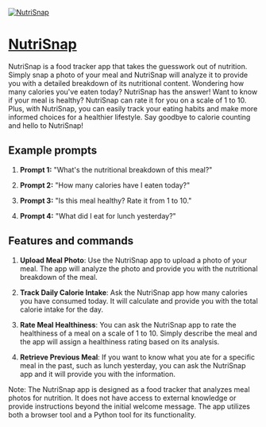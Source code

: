 [![NutriSnap](https://files.oaiusercontent.com/file-A5RBky784Sj2MpvMMaGlsp84?se=2123-10-16T21%3A13%3A52Z&sp=r&sv=2021-08-06&sr=b&rscc=max-age%3D31536000%2C%20immutable&rscd=attachment%3B%20filename%3D45bbc437-2af4-4266-864b-05f5415b60ab.png&sig=QxKT3RDdyOw5VNQR6rRMJprrvnm5OtVtN4jQSWEXwS4%3D)](https://chat.openai.com/g/g-ms5XG08HX-nutrisnap)

# [NutriSnap](https://chat.openai.com/g/g-ms5XG08HX-nutrisnap)

NutriSnap is a food tracker app that takes the guesswork out of nutrition. Simply snap a photo of your meal and NutriSnap will analyze it to provide you with a detailed breakdown of its nutritional content. Wondering how many calories you've eaten today? NutriSnap has the answer! Want to know if your meal is healthy? NutriSnap can rate it for you on a scale of 1 to 10. Plus, with NutriSnap, you can easily track your eating habits and make more informed choices for a healthier lifestyle. Say goodbye to calorie counting and hello to NutriSnap!

## Example prompts

1. **Prompt 1:** "What's the nutritional breakdown of this meal?"

2. **Prompt 2:** "How many calories have I eaten today?"

3. **Prompt 3:** "Is this meal healthy? Rate it from 1 to 10."

4. **Prompt 4:** "What did I eat for lunch yesterday?"

## Features and commands

1. **Upload Meal Photo**: Use the NutriSnap app to upload a photo of your meal. The app will analyze the photo and provide you with the nutritional breakdown of the meal.

2. **Track Daily Calorie Intake**: Ask the NutriSnap app how many calories you have consumed today. It will calculate and provide you with the total calorie intake for the day.

3. **Rate Meal Healthiness**: You can ask the NutriSnap app to rate the healthiness of a meal on a scale of 1 to 10. Simply describe the meal and the app will assign a healthiness rating based on its analysis.

4. **Retrieve Previous Meal**: If you want to know what you ate for a specific meal in the past, such as lunch yesterday, you can ask the NutriSnap app and it will provide you with the information.

Note: The NutriSnap app is designed as a food tracker that analyzes meal photos for nutrition. It does not have access to external knowledge or provide instructions beyond the initial welcome message. The app utilizes both a browser tool and a Python tool for its functionality.